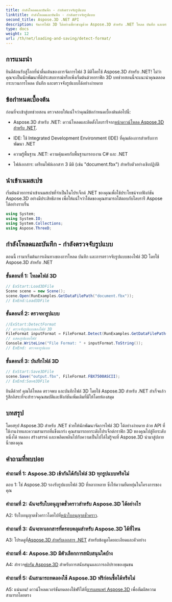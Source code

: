 ```yaml
---
title: กำลังโหลดและบันทึก - กำลังตรวจจับรูปแบบ
linktitle: กำลังโหลดและบันทึก - กำลังตรวจจับรูปแบบ
second_title: Aspose.3D .NET API
description: จัดการไฟล์ 3D ได้อย่างเชี่ยวชาญด้วย Aspose.3D สำหรับ .NET โหลด บันทึก และตรวจจับรูปแบบได้อย่างราบรื่น
type: docs
weight: 12
url: /th/net/loading-and-saving/detect-format/
---
```

## การแนะนำ

ยินดีต้อนรับสู่โลกที่น่าตื่นเต้นของการจัดการไฟล์ 3 มิติโดยใช้ Aspose.3D สำหรับ .NET! ไม่ว่าคุณจะเป็นนักพัฒนาที่มีประสบการณ์หรือเพิ่งเริ่มต้นด้วยกราฟิก 3D บทช่วยสอนนี้จะแนะนำคุณตลอดกระบวนการโหลด บันทึก และตรวจจับรูปแบบได้อย่างง่ายดาย

## ข้อกำหนดเบื้องต้น

ก่อนที่จะเข้าสู่บทช่วยสอน ตรวจสอบให้แน่ใจว่าคุณมีข้อกำหนดเบื้องต้นต่อไปนี้:

-  Aspose.3D สำหรับ .NET: ดาวน์โหลดและติดตั้งไลบรารีจาก[หน้าดาวน์โหลด Aspose.3D สำหรับ .NET](https://releases.aspose.com/3d/net/).

- IDE: ใช้ Integrated Development Environment (IDE) ที่คุณต้องการสำหรับการพัฒนา .NET

- ความรู้พื้นฐาน .NET: ความคุ้นเคยกับพื้นฐานกรอบงาน C# และ .NET

- ไฟล์เอกสาร: เตรียมไฟล์เอกสาร 3 มิติ (เช่น "document.fbx") สำหรับตัวอย่างเชิงปฏิบัติ

## นำเข้าเนมสเปซ

เริ่มต้นด้วยการนำเข้าเนมสเปซที่จำเป็นในโปรเจ็กต์ .NET ของคุณเพื่อใช้ประโยชน์จากฟังก์ชัน Aspose.3D อย่างมีประสิทธิภาพ เพื่อให้แน่ใจว่าโค้ดของคุณสามารถโต้ตอบกับไลบรารี Aspose ได้อย่างราบรื่น

```csharp
using System;
using System.IO;
using System.Collections;
using Aspose.ThreeD;
```

## กำลังโหลดและบันทึก - กำลังตรวจจับรูปแบบ

ตอนนี้ เรามาเริ่มต้นการเดินทางของการโหลด บันทึก และการตรวจจับรูปแบบของไฟล์ 3D โดยใช้ Aspose.3D สำหรับ .NET

### ขั้นตอนที่ 1: โหลดไฟล์ 3D

```csharp
// ExStart:Load3DFile
Scene scene = new Scene();
scene.Open(RunExamples.GetDataFilePath("document.fbx"));
// ExEnd:Load3DFile
```

### ขั้นตอนที่ 2: ตรวจหารูปแบบ

```csharp
//ExStart:DetectFormat
// ตรวจจับรูปแบบของไฟล์ 3D
FileFormat inputFormat = FileFormat.Detect(RunExamples.GetDataFilePath("document.fbx"));
// แสดงรูปแบบไฟล์
Console.WriteLine("File Format: " + inputFormat.ToString());
// ExEnd: ตรวจหารูปแบบ
```

### ขั้นตอนที่ 3: บันทึกไฟล์ 3D

```csharp
// ExStart:Save3DFile
scene.Save("output.fbx", FileFormat.FBX7500ASCII);
// ExEnd:Save3DFile
```

ยินดีด้วย! คุณได้โหลด ตรวจพบ และบันทึกไฟล์ 3D โดยใช้ Aspose.3D สำหรับ .NET สำเร็จแล้ว รู้สึกอิสระที่จะสำรวจคุณสมบัติและฟังก์ชันเพิ่มเติมที่มีให้โดยห้องสมุด

## บทสรุป

โดยสรุป Aspose.3D สำหรับ .NET ช่วยให้นักพัฒนาจัดการไฟล์ 3D ได้อย่างง่ายดาย ด้วย API ที่ใช้งานง่ายและความสามารถที่แข็งแกร่ง คุณสามารถยกระดับโปรเจ็กต์กราฟิก 3D ของคุณไปสู่อีกระดับหนึ่งได้ ทดลอง สร้างสรรค์ และเพลิดเพลินไปกับความเป็นไปได้ไม่รู้จบที่ Aspose.3D นำมาสู่ปลายนิ้วของคุณ

## คำถามที่พบบ่อย

### คำถามที่ 1: Aspose.3D เข้ากันได้กับไฟล์ 3D ทุกรูปแบบหรือไม่

ตอบ 1: ใช่ Aspose.3D รองรับรูปแบบไฟล์ 3D ที่หลากหลาย ซึ่งให้ความยืดหยุ่นในโครงการของคุณ

### คำถามที่ 2: ฉันจะรับใบอนุญาตชั่วคราวสำหรับ Aspose.3D ได้อย่างไร

 A2: รับใบอนุญาตชั่วคราวโดยไปที่[หน้าใบอนุญาตชั่วคราว](https://purchase.aspose.com/temporary-license/).

### คำถามที่ 3: ฉันจะหาเอกสารที่ครอบคลุมสำหรับ Aspose.3D ได้ที่ไหน

 A3: โปรดดูที่[Aspose.3D สำหรับเอกสาร .NET](https://reference.aspose.com/3d/net/) สำหรับข้อมูลโดยละเอียดและตัวอย่าง

### คำถามที่ 4: Aspose.3D มีตัวเลือกการสนับสนุนใดบ้าง

 A4: สำรวจ[ฟอรัม Aspose.3D](https://forum.aspose.com/c/3d/18) สำหรับการสนับสนุนและการอภิปรายของชุมชน

### คำถามที่ 5: ฉันสามารถทดลองใช้ Aspose.3D ฟรีก่อนซื้อได้หรือไม่

A5: แน่นอน! ดาวน์โหลดเวอร์ชันทดลองใช้ฟรีได้ที่[การเผยแพร่ Aspose.3D](https://releases.aspose.com/) เพื่อสัมผัสความสามารถโดยตรง